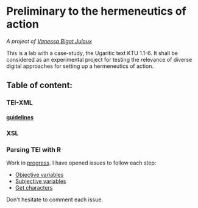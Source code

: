 # Preliminary to the hermeneutics of action
_A project of [Vanessa Bigot Juloux](http://vanessajuloux.xyz)_

This is a lab with a case-study, the Ugaritic text KTU 1.1-6. It shall be considered as an experimental project for testing the relevance of diverse digital approaches for setting up a hermeneutics of action.

## Table of content:
### TEI-XML 
#### [guidelines](https://vbigot-juloux.github.io/hermeneutics-of-action/UserManual/out/webhelp/index.html#process.html)
### XSL
### Parsing TEI with R
Work in [progress](https://github.com/vbigot-juloux/hermeneutics-of-action/projects/1?). I have opened issues to follow each step:
- [Objective variables](https://github.com/vbigot-juloux/hermeneutics-of-action/issues/1)
- [Subjective variables](https://github.com/vbigot-juloux/hermeneutics-of-action/issues/3)
- [Get characters](https://github.com/vbigot-juloux/hermeneutics-of-action/issues/2)

Don't hesitate to comment each issue.
